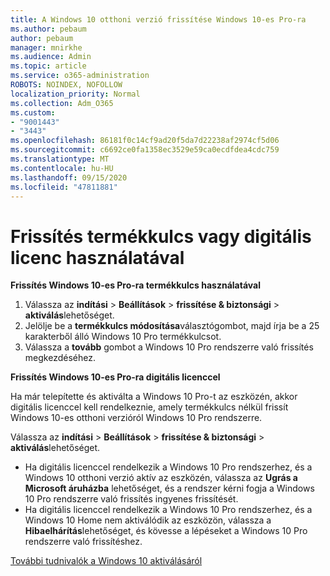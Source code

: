 ```yaml
---
title: A Windows 10 otthoni verzió frissítése Windows 10-es Pro-ra
ms.author: pebaum
author: pebaum
manager: mnirkhe
ms.audience: Admin
ms.topic: article
ms.service: o365-administration
ROBOTS: NOINDEX, NOFOLLOW
localization_priority: Normal
ms.collection: Adm_O365
ms.custom:
- "9001443"
- "3443"
ms.openlocfilehash: 86181f0c14cf9ad20f5da7d22238af2974cf5d06
ms.sourcegitcommit: c6692ce0fa1358ec3529e59ca0ecdfdea4cdc759
ms.translationtype: MT
ms.contentlocale: hu-HU
ms.lasthandoff: 09/15/2020
ms.locfileid: "47811881"
---
```

# <a name="upgrade-using-either-a-product-key-or-a-digital-license"></a>Frissítés termékkulcs vagy digitális licenc használatával

**Frissítés Windows 10-es Pro-ra termékkulcs használatával**

1. Válassza az **indítási**  >  **Beállítások**  >  **frissítése & biztonsági**  >  **aktiválás**lehetőséget.
2. Jelölje be a **termékkulcs módosítása**választógombot, majd írja be a 25 karakterből álló Windows 10 Pro termékkulcsot.
3. Válassza a **tovább** gombot a Windows 10 Pro rendszerre való frissítés megkezdéséhez.

**Frissítés Windows 10-es Pro-ra digitális licenccel**

Ha már telepítette és aktiválta a Windows 10 Pro-t az eszközén, akkor digitális licenccel kell rendelkeznie, amely termékkulcs nélkül frissít Windows 10-es otthoni verzióról Windows 10 Pro rendszerre.

Válassza az **indítási**  >  **Beállítások**  >  **frissítése & biztonsági**  >  **aktiválás**lehetőséget.

- Ha digitális licenccel rendelkezik a Windows 10 Pro rendszerhez, és a Windows 10 otthoni verzió aktív az eszközén, válassza az **Ugrás a Microsoft áruházba** lehetőséget, és a rendszer kérni fogja a Windows 10 Pro rendszerre való frissítés ingyenes frissítését.
- Ha digitális licenccel rendelkezik a Windows 10 Pro rendszerhez, és a Windows 10 Home nem aktiválódik az eszközön, válassza a **Hibaelhárítás**lehetőséget, és kövesse a lépéseket a Windows 10 Pro rendszerre való frissítéshez.

[További tudnivalók a Windows 10 aktiválásáról](https://support.microsoft.com/help/12440)
